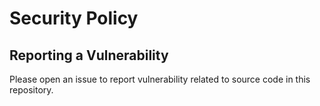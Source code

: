 # Security Policy

## Reporting a Vulnerability
Please open an issue to report vulnerability related to source code in this repository.
